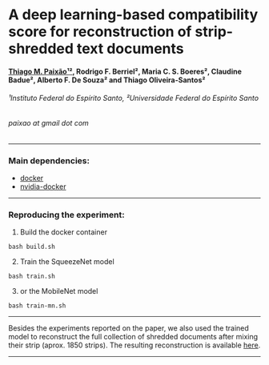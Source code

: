 # A deep learning-based compatibility score for reconstruction of strip-shredded text documents

#### [Thiago M. Paixão¹²](http://sites.google.com/site/professorpx), Rodrigo F. Berriel², Maria C. S. Boeres², Claudine Badue², Alberto F. De Souza² and Thiago Oliveira-Santos²
###### ¹Instituto Federal do Espírito Santo, ²Universidade Federal do Espírito Santo
###### paixao at gmail dot com
___

### Main dependencies:
* [docker](https://docs.docker.com/install/linux/docker-ce/ubuntu/)
* [nvidia-docker](https://github.com/NVIDIA/nvidia-docker)

___

### Reproducing the experiment:
1. Build the docker container
```
bash build.sh
```
2. Train the SqueezeNet model
```
bash train.sh
```
3. or the MobileNet model
```
bash train-mn.sh
```
___

Besides the experiments reported on the paper, we also used the trained model to reconstruct the full collection of shredded documents after mixing their strip (aprox. 1850 strips). The resulting reconstruction is available  [here](https://daringfireball.net/projects/markdown/).
___
